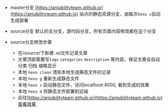 <!--
 * @Descripttion: 
 * @version: 
 * @Author: Piers
 * @Date: 2021-06-23 14:17:57
 * @LastEditors: Please set LastEditors
 * @LastEditTime: 2021-06-25 13:53:13
-->
- master分支
[https://aniubilityteam.github.io](https://aniubilityteam.github.io) 站点的静态资源分支，由每次`hexo s`自动生成部署

- source分支
默认的主分支，源代码分支，所有页面内容修改都在这个分支

- source分支修改步骤
    - 在/source/下新建`.md`文件记录文章
    - 文章顶部需要写`tags` `categories` `description` 等内容，保证文章会自动分类 归档 缩略显示
    - 本地 `hexo clean` 清除本地生成静态文件的记录
    - 本地 `hexo g` 重新生成静态文件
    - 本地 `hexo s` 启动静态文件，访问localhost:4000, 看到生成的效果
    - 本地 `hexo d` 将静态文件部署到远端
    - 前往[https://aniubilityteam.github.io](https://aniubilityteam.github.io)查看效果